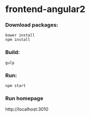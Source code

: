 # frontend-angular2

### Download packages:

```
bower install
npm install
```

### Build:

```
gulp
```

### Run:

```
npm start
```

### Run homepage

http://localhost:3010
